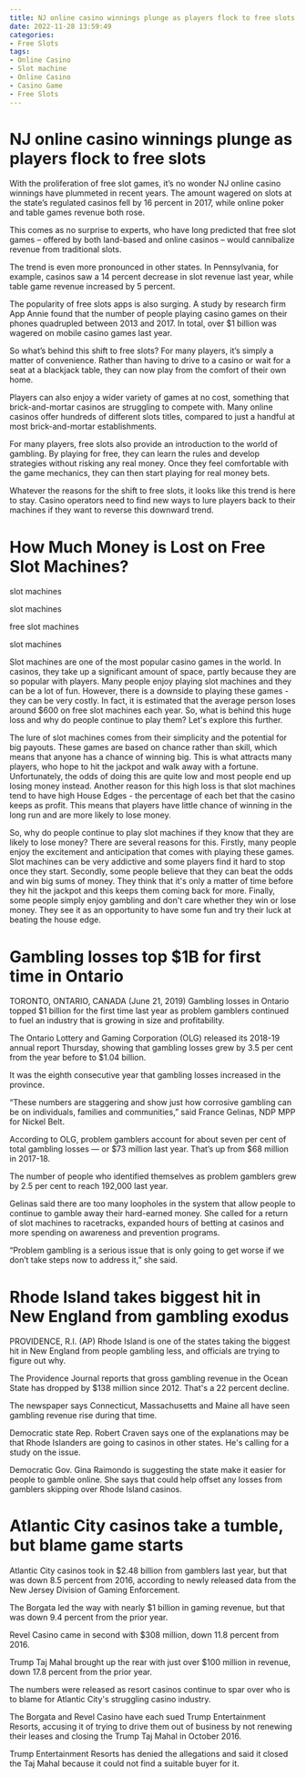 ```yaml
---
title: NJ online casino winnings plunge as players flock to free slots
date: 2022-11-28 13:59:49
categories:
- Free Slots
tags:
- Online Casino
- Slot machine
- Online Casino
- Casino Game
- Free Slots
---
```



#  NJ online casino winnings plunge as players flock to free slots

With the proliferation of free slot games, it’s no wonder NJ online casino winnings have plummeted in recent years. The amount wagered on slots at the state’s regulated casinos fell by 16 percent in 2017, while online poker and table games revenue both rose.

This comes as no surprise to experts, who have long predicted that free slot games – offered by both land-based and online casinos – would cannibalize revenue from traditional slots.

The trend is even more pronounced in other states. In Pennsylvania, for example, casinos saw a 14 percent decrease in slot revenue last year, while table game revenue increased by 5 percent.

The popularity of free slots apps is also surging. A study by research firm App Annie found that the number of people playing casino games on their phones quadrupled between 2013 and 2017. In total, over $1 billion was wagered on mobile casino games last year.

So what’s behind this shift to free slots? For many players, it’s simply a matter of convenience. Rather than having to drive to a casino or wait for a seat at a blackjack table, they can now play from the comfort of their own home.

Players can also enjoy a wider variety of games at no cost, something that brick-and-mortar casinos are struggling to compete with. Many online casinos offer hundreds of different slots titles, compared to just a handful at most brick-and-mortar establishments.

For many players, free slots also provide an introduction to the world of gambling. By playing for free, they can learn the rules and develop strategies without risking any real money. Once they feel comfortable with the game mechanics, they can then start playing for real money bets.

Whatever the reasons for the shift to free slots, it looks like this trend is here to stay. Casino operators need to find new ways to lure players back to their machines if they want to reverse this downward trend.

#  How Much Money is Lost on Free Slot Machines?

slot machines

slot machines

free slot machines

slot machines

Slot machines are one of the most popular casino games in the world. In casinos, they take up a significant amount of space, partly because they are so popular with players. Many people enjoy playing slot machines and they can be a lot of fun. However, there is a downside to playing these games - they can be very costly. In fact, it is estimated that the average person loses around $600 on free slot machines each year. So, what is behind this huge loss and why do people continue to play them? Let's explore this further.


The lure of slot machines comes from their simplicity and the potential for big payouts. These games are based on chance rather than skill, which means that anyone has a chance of winning big. This is what attracts many players, who hope to hit the jackpot and walk away with a fortune. Unfortunately, the odds of doing this are quite low and most people end up losing money instead. Another reason for this high loss is that slot machines tend to have high House Edges - the percentage of each bet that the casino keeps as profit. This means that players have little chance of winning in the long run and are more likely to lose money.




So, why do people continue to play slot machines if they know that they are likely to lose money? There are several reasons for this. Firstly, many people enjoy the excitement and anticipation that comes with playing these games. Slot machines can be very addictive and some players find it hard to stop once they start. Secondly, some people believe that they can beat the odds and win big sums of money. They think that it's only a matter of time before they hit the jackpot and this keeps them coming back for more. Finally, some people simply enjoy gambling and don't care whether they win or lose money. They see it as an opportunity to have some fun and try their luck at beating the house edge.

#  Gambling losses top $1B for first time in Ontario

TORONTO, ONTARIO, CANADA (June 21, 2019) Gambling losses in Ontario topped $1 billion for the first time last year as problem gamblers continued to fuel an industry that is growing in size and profitability.

The Ontario Lottery and Gaming Corporation (OLG) released its 2018-19 annual report Thursday, showing that gambling losses grew by 3.5 per cent from the year before to $1.04 billion.

It was the eighth consecutive year that gambling losses increased in the province.

“These numbers are staggering and show just how corrosive gambling can be on individuals, families and communities,” said France Gelinas, NDP MPP for Nickel Belt.

According to OLG, problem gamblers account for about seven per cent of total gambling losses — or $73 million last year. That’s up from $68 million in 2017-18.

The number of people who identified themselves as problem gamblers grew by 2.5 per cent to reach 192,000 last year.

Gelinas said there are too many loopholes in the system that allow people to continue to gamble away their hard-earned money. She called for a return of slot machines to racetracks, expanded hours of betting at casinos and more spending on awareness and prevention programs.

“Problem gambling is a serious issue that is only going to get worse if we don’t take steps now to address it,” she said.

#  Rhode Island takes biggest hit in New England from gambling exodus

PROVIDENCE, R.I. (AP) Rhode Island is one of the states taking the biggest hit in New England from people gambling less, and officials are trying to figure out why.

The Providence Journal reports that gross gambling revenue in the Ocean State has dropped by $138 million since 2012. That's a 22 percent decline.

The newspaper says Connecticut, Massachusetts and Maine all have seen gambling revenue rise during that time.

Democratic state Rep. Robert Craven says one of the explanations may be that Rhode Islanders are going to casinos in other states. He's calling for a study on the issue.

Democratic Gov. Gina Raimondo is suggesting the state make it easier for people to gamble online. She says that could help offset any losses from gamblers skipping over Rhode Island casinos.

#  Atlantic City casinos take a tumble, but blame game starts

Atlantic City casinos took in $2.48 billion from gamblers last year, but that was down 8.5 percent from 2016, according to newly released data from the New Jersey Division of Gaming Enforcement.

The Borgata led the way with nearly $1 billion in gaming revenue, but that was down 9.4 percent from the prior year.

Revel Casino came in second with $308 million, down 11.8 percent from 2016.

Trump Taj Mahal brought up the rear with just over $100 million in revenue, down 17.8 percent from the prior year.

The numbers were released as resort casinos continue to spar over who is to blame for Atlantic City's struggling casino industry.

The Borgata and Revel Casino have each sued Trump Entertainment Resorts, accusing it of trying to drive them out of business by not renewing their leases and closing the Trump Taj Mahal in October 2016.

Trump Entertainment Resorts has denied the allegations and said it closed the Taj Mahal because it could not find a suitable buyer for it.